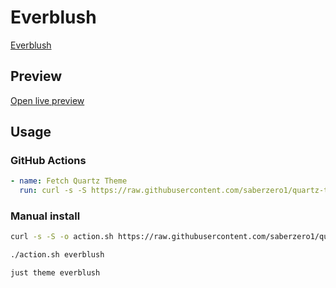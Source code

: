 # Everblush

[Everblush](#)

## Preview

[Open live preview](https://quartz-themes.github.io/everblush/)

## Usage

### GitHub Actions

```yaml
- name: Fetch Quartz Theme
  run: curl -s -S https://raw.githubusercontent.com/saberzero1/quartz-themes/master/action.sh | bash -s -- everblush
```

### Manual install

```bash
curl -s -S -o action.sh https://raw.githubusercontent.com/saberzero1/quartz-themes/master/action.sh

./action.sh everblush
```

```bash
just theme everblush
```
